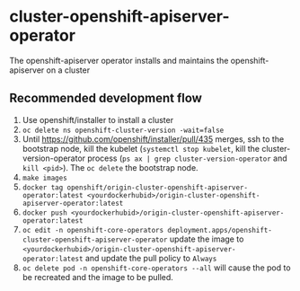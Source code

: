 # cluster-openshift-apiserver-operator
The openshift-apiserver operator installs and maintains the openshift-apiserver on a cluster

## Recommended development flow
1. Use openshift/installer to install a cluster
2. `oc delete ns openshift-cluster-version -wait=false`
3. Until https://github.com/openshift/installer/pull/435 merges, ssh to the bootstrap node, kill the kubelet (`systemctl stop kubelet`, kill the cluster-version-operator process (`ps ax | grep cluster-version-operator` and `kill <pid>`).  The `oc delete` the bootstrap node.
4. `make images`
5. `docker tag openshift/origin-cluster-openshift-apiserver-operator:latest <yourdockerhubid>/origin-cluster-openshift-apiserver-operator:latest`
6. `docker push <yourdockerhubid>/origin-cluster-openshift-apiserver-operator:latest`
7. `oc edit -n openshift-core-operators deployment.apps/openshift-cluster-openshift-apiserver-operator` update the image to `<yourdockerhubid>/origin-cluster-openshift-apiserver-operator:latest` and update the pull policy to `Always`
8. `oc delete pod -n openshift-core-operators --all` will cause the pod to be recreated and the image to be pulled.
